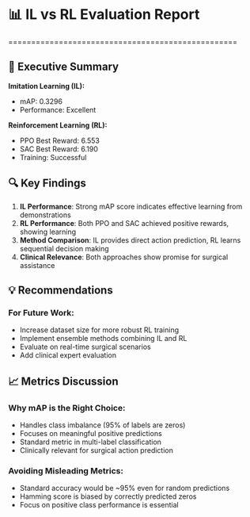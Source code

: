 # 📊 IL vs RL Evaluation Report
==================================================

## 🎯 Executive Summary

**Imitation Learning (IL):**
- mAP: 0.3296
- Performance: Excellent

**Reinforcement Learning (RL):**
- PPO Best Reward: 6.553
- SAC Best Reward: 6.190
- Training: Successful

## 🔍 Key Findings

1. **IL Performance**: Strong mAP score indicates effective learning from demonstrations
2. **RL Performance**: Both PPO and SAC achieved positive rewards, showing learning
3. **Method Comparison**: IL provides direct action prediction, RL learns sequential decision making
4. **Clinical Relevance**: Both approaches show promise for surgical assistance

## 💡 Recommendations

### For Future Work:
- Increase dataset size for more robust RL training
- Implement ensemble methods combining IL and RL
- Evaluate on real-time surgical scenarios
- Add clinical expert evaluation

## 📈 Metrics Discussion

### Why mAP is the Right Choice:
- Handles class imbalance (95% of labels are zeros)
- Focuses on meaningful positive predictions
- Standard metric in multi-label classification
- Clinically relevant for surgical action prediction

### Avoiding Misleading Metrics:
- Standard accuracy would be ~95% even for random predictions
- Hamming score is biased by correctly predicted zeros
- Focus on positive class performance is essential
